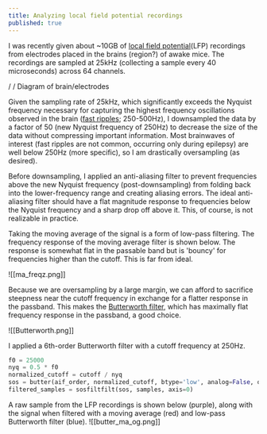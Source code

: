 ```yaml
---
title: Analyzing local field potential recordings
published: true
---
```



I was recently given about ~10GB of [local field potential](https://en.wikipedia.org/wiki/Local_field_potential)(LFP) recordings from electrodes placed in the brains (region?) of awake mice. The recordings are sampled at 25kHz (collecting a sample every 40 microseconds) across 64 channels. 

 / / Diagram of brain/electrodes
 
Given the sampling rate of 25kHz, which significantly exceeds the Nyquist frequency necessary for capturing the highest frequency oscillations observed in the brain ([fast ripples](https://onlinelibrary.wiley.com/doi/10.1111/j.1528-1157.1999.tb02065.x); 250-500Hz), I downsampled the data by a factor of 50 (new Nyquist frequency of 250Hz) to decrease the size of the data without compressing important information. Most brainwaves of interest (fast ripples are not common, occurring only during epilepsy) are well below 250Hz (more specific), so I am drastically oversampling (as desired). 

Before downsampling, I applied an anti-aliasing filter to prevent frequencies above the new Nyquist frequency (post-downsampling) from folding back into the lower-frequency range and creating aliasing errors. The ideal anti-aliasing filter should have a flat magnitude response to frequencies below the Nyquist frequency and a sharp drop off above it. This, of course, is not realizable in practice. 

Taking the moving average of the signal is a form of low-pass filtering. The frequency response of the moving average filter is shown below. The response is somewhat flat in the passable band but is 'bouncy' for frequencies higher than the cutoff. This is far from ideal.  

![[ma_freqz.png]]

Because we are oversampling by a large margin, we can afford to sacrifice steepness near the cutoff frequency in exchange for a flatter response in the passband. This makes the [Butterworth filter](https://en.wikipedia.org/wiki/Butterworth_filter), which has maximally flat frequency response in the passband,  a good choice. 

![[Butterworth.png]]

I applied a 6th-order Butterworth filter with a cutoff frequency at 250Hz. 

```python
f0 = 25000
nyq = 0.5 * f0
normalized_cutoff = cutoff / nyq
sos = butter(aif_order, normalized_cutoff, btype='low', analog=False, output='sos')
filtered_samples = sosfiltfilt(sos, samples, axis=0)
```

A raw sample from the LFP recordings is shown below (purple), along with the signal when filtered with a moving average (red) and low-pass Butterworth filter (blue). 
![[butter_ma_og.png]]